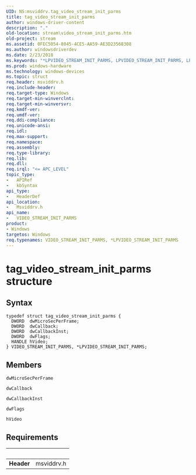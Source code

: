 ```yaml
---
UID: NS:msviddrv.tag_video_stream_init_parms
title: tag_video_stream_init_parms
author: windows-driver-content
description: "."
old-location: stream\video_stream_init_parms.htm
old-project: stream
ms.assetid: 0FEC5054-8045-4CE5-AA59-AE3D23568308
ms.author: windowsdriverdev
ms.date: 2/23/2018
ms.keywords: "*LPVIDEO_STREAM_INIT_PARMS, LPVIDEO_STREAM_INIT_PARMS, LPVIDEO_STREAM_INIT_PARMS structure pointer [Streaming Media Devices], VIDEO_STREAM_INIT_PARMS, VIDEO_STREAM_INIT_PARMS structure [Streaming Media Devices], msviddrv/LPVIDEO_STREAM_INIT_PARMS, msviddrv/VIDEO_STREAM_INIT_PARMS, stream.video_stream_init_parms, tag_video_stream_init_parms"
ms.prod: windows-hardware
ms.technology: windows-devices
ms.topic: struct
req.header: msviddrv.h
req.include-header: 
req.target-type: Windows
req.target-min-winverclnt: 
req.target-min-winversvr: 
req.kmdf-ver: 
req.umdf-ver: 
req.ddi-compliance: 
req.unicode-ansi: 
req.idl: 
req.max-support: 
req.namespace: 
req.assembly: 
req.type-library: 
req.lib: 
req.dll: 
req.irql: "<= APC_LEVEL"
topic_type:
-	APIRef
-	kbSyntax
api_type:
-	HeaderDef
api_location:
-	Msviddrv.h
api_name:
-	VIDEO_STREAM_INIT_PARMS
product:
- Windows
targetos: Windows
req.typenames: VIDEO_STREAM_INIT_PARMS, *LPVIDEO_STREAM_INIT_PARMS
---
```


# tag_video_stream_init_parms structure


## Syntax
```
typedef struct tag_video_stream_init_parms {
  DWORD  dwMicroSecPerFrame;
  DWORD  dwCallback;
  DWORD  dwCallbackInst;
  DWORD  dwFlags;
  HANDLE hVideo;
} VIDEO_STREAM_INIT_PARMS, *LPVIDEO_STREAM_INIT_PARMS;
```

## Members


`dwMicroSecPerFrame`



`dwCallback`



`dwCallbackInst`



`dwFlags`



`hVideo`




## Requirements
| &nbsp; | &nbsp; |
| ---- |:---- |
| **Header** | msviddrv.h |